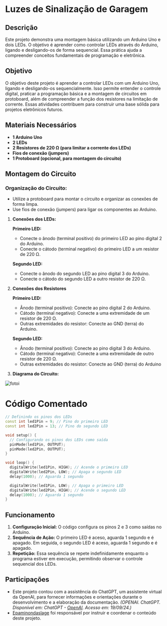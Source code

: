 # Luzes de Sinalização de Garagem


## Descrição
Este projeto demonstra uma montagem básica utilizando um Arduino Uno e dois LEDs. O objetivo é aprender como controlar LEDs através do Arduino, ligando e desligando-os de forma sequencial. Essa prática ajuda a compreender conceitos fundamentais de programação e eletrônica.


## Objetivo
O objetivo deste projeto é aprender a controlar LEDs com um Arduino Uno, ligando e desligando-os sequencialmente. Isso permite entender o controle digital, praticar a programação básica e a montagem de circuitos em protoboard, além de compreender a função dos resistores na limitação de corrente. Essas atividades contribuem para construir uma base sólida para projetos eletrônicos futuros.


## Materiais Necessários
- **1 Arduino Uno**
- **2 LEDs**
- **2 Resistores de 220 Ω (para limitar a corrente dos LEDs)**
- **Fios de conexão (jumpers)**
- **1 Protoboard (opcional, para montagem do circuito)**


## Montagem do Circuito
### Organização do Circuito:
- Utilize a protoboard para montar o circuito e organizar as conexões de forma limpa.
- Use fios de conexão (jumpers) para ligar os componentes ao Arduino.

1. **Conexões dos LEDs:**
   
   **Primeiro LED:**
      - Conecte o ânodo (terminal positivo) do primeiro LED ao pino digital 2 do Arduino.
      - Conecte o cátodo (terminal negativo) do primeiro LED a um resistor de 220 Ω.

   **Segundo LED:**
      - Conecte o ânodo do segundo LED ao pino digital 3 do Arduino.
      - Conecte o cátodo do segundo LED a outro resistor de 220 Ω.
   
3. **Conexões dos Resistores**

   **Primeiro LED:**
      - Ânodo (terminal positivo): Conecte ao pino digital 2 do Arduino.
      - Cátodo (terminal negativo): Conecte a uma extremidade de um resistor de 220 Ω.
      - Outras extremidades do resistor: Conecte ao GND (terra) do Arduino.
   
   **Segundo LED:**
      - Ânodo (terminal positivo): Conecte ao pino digital 3 do Arduino.
      - Cátodo (terminal negativo): Conecte a uma extremidade de outro resistor de 220 Ω.
      - Outras extremidades do resistor: Conecte ao GND (terra) do Arduino
  
4. **Diagrama do Circuito:**
   
![fotoi](https://github.com/Matheusrammos/LIA-Docs/blob/main/Exerc%C3%ADcio_em_Sala_2/Diagrama_Aula_2.jpeg)

# Código Comentado
```cpp
// Definindo os pinos dos LEDs
const int led1Pin = 9; // Pino do primeiro LED
const int led2Pin = 13; // Pino do segundo LED

void setup() {
  // Configurando os pinos dos LEDs como saída
  pinMode(led1Pin, OUTPUT);
  pinMode(led2Pin, OUTPUT);
}

void loop() {
  digitalWrite(led1Pin, HIGH); // Acende o primeiro LED
  digitalWrite(led2Pin, LOW); // Apaga o segundo LED
  delay(1000); // Aguarda 1 segundo

  digitalWrite(led1Pin, LOW); // Apaga o primeiro LED
  digitalWrite(led2Pin, HIGH); // Acende o segundo LED
  delay(1000); // Aguarda 1 segundo
}
````


## Funcionamento
1. **Configuração Inicial:** O código configura os pinos 2 e 3 como saídas no Arduino.
2. **Sequência de Ação:** O primeiro LED é aceso, aguarda 1 segundo e é apagado. Em seguida, o segundo LED é aceso, aguarda 1 segundo e é apagado.
3. **Repetição:** Essa sequência se repete indefinidamente enquanto o programa estiver em execução, permitindo observar o controle sequencial dos LEDs.


## Participações
- Este projeto contou com a assistência do ChatGPT, um assistente virtual da OpenAI, para fornecer informações e orientações durante o desenvolvimento e a elaboração da documentação.
  *(OPENAI. ChatGPT. Disponível em: ChatGPT - [OpenAI](https://www.openai.com/chatgpt). Acesso em: 19/09/24.)*
- [Epaminondaslage](https://www.bing.com/ck/a?!&&p=cf945232149fce13JmltdHM9MTcyNjcwNDAwMCZpZ3VpZD0yNGZkYWYyYS1lMjZiLTYzMWYtMzY0MC1iYmJiZTNlZTYyZGImaW5zaWQ9NTE5Mg&ptn=3&ver=2&hsh=3&fclid=24fdaf2a-e26b-631f-3640-bbbbe3ee62db&psq=src%3d%22https%3a%2f%2fgithub.com%2fEpaminondaslage%2fAluno_Fulano_de_Tal%2fblob%2fmain%2fExercicio_em_Casa_1%2fFigura.jpeg%22+alt%3d%22Circuito%22+width%3d%2250%25%22&u=a1aHR0cHM6Ly9naXRodWIuY29tL0VwYW1pbm9uZGFzbGFnZQ&ntb=1) foi responsável por instruir e coordenar o conteúdo deste projeto.

